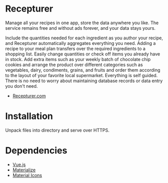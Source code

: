 # Recepturer

Manage all your recipes in one app, store the data anywhere you like. The service remains free and without ads forever, and your data stays yours.

Include the quantities needed for each ingredient as you author your recipe, and Recepturer automatically aggregates everything you need. Adding a recipe to your meal plan transfers over the required ingredients to a shopping list. Easily change quantities or check off items you already have in stock. Add extra items such as your weekly batch of chocolate chip cookies and arrange the product over different categories such as vegetables, dairy, condiments, grains, and fruits and order them according to the layout of your favorite local supermarket. Everything is self guided. There is no need to worry about maintaining database records or data entry you don't need.

* [Recepturer.com](https://www.recepturer.com/)

# Installation

Unpack files into directory and serve over HTTPS.

# Dependencies

* [Vue.js](https://vuejs.org/v2/guide/)
* [Materialize](https://materializecss.com/)
* [Material Icons](https://fonts.google.com/icons?selected=Material+Icons)
